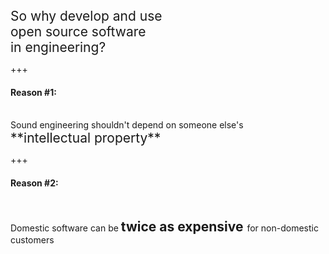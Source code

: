 [/]: # "why_open_source_engineering"

<span style="font-size:150%">
So why develop and use<br>
open source software<br>
in engineering?<br>
</span>

+++

#### **Reason #1:**
<br>
Sound engineering
shouldn't depend on
someone else's
<span style="font-size:150%">
**intellectual property**
</span>

+++

#### **Reason #2:**
<br>

Domestic software can be
<span style="font-size:150%">
**twice as expensive**
</span>
for non-domestic customers

</span>